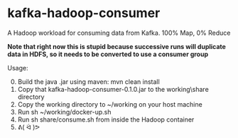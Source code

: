kafka-hadoop-consumer
=====================

A Hadoop workload for consuming data from Kafka. 100% Map, 0% Reduce

**Note that right now this is stupid because successive runs will duplicate data in HDFS, so it needs to be converted to use a consumer group**

Usage:

0. Build the java .jar using maven: mvn clean install
1. Copy that kafka-hadoop-consumer-0.1.0.jar to the working\share directory
2. Copy the working directory to ~/working on your host machine
3. Run sh ~/working/docker-up.sh
4. Run sh share/consume.sh from inside the Hadoop container
5. ᕕ( ᐛ )ᕗ
